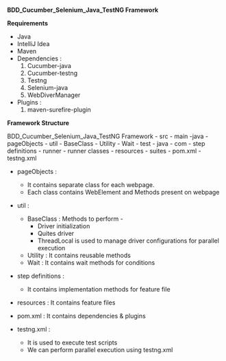 **BDD_Cucumber_Selenium_Java_TestNG Framework**

**Requirements**
* Java
* IntelliJ Idea
* Maven
* Dependencies : 
    1) Cucumber-java
    2) Cucumber-testng
    3) Testng
    4) Selenium-java
    5) WebDiverManager
* Plugins :
    1) maven-surefire-plugin

**Framework Structure**

BDD_Cucumber_Selenium_Java_TestNG Framework
    - src 
        - main
            -java
                - pageObjects
                - util
                    - BaseClass
                    - Utility
                    - Wait
        - test
            - java
                - com
                    - step definitions
                - runner
                    - runner classes
            - resources
                - suites
    - pom.xml
    - testng.xml

* pageObjects :
    - It contains separate class for each webpage.
    - Each class contains WebElement and Methods present on webpage

* util :
    - BaseClass : Methods to perform -
        - Driver initialization
        - Quites driver
        - ThreadLocal is used to manage driver configurations for parallel execution
    - Utility : It contains reusable methods
    - Wait : It contains wait methods for conditions

* step definitions : 
  - It contains implementation methods for feature file

* resources : It contains feature files

* pom.xml : It contains dependencies & plugins

* testng.xml :
    - It is used to execute test scripts
    - We can perform parallel execution using testng.xml
